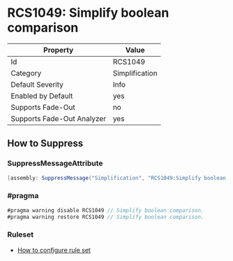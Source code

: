 # RCS1049: Simplify boolean comparison

Property | Value
--- | ---
Id|RCS1049
Category|Simplification
Default Severity|Info
Enabled by Default|yes
Supports Fade\-Out|no
Supports Fade\-Out Analyzer|yes

## How to Suppress

### SuppressMessageAttribute

```csharp
[assembly: SuppressMessage("Simplification", "RCS1049:Simplify boolean comparison.", Justification = "<Pending>")]
```

### \#pragma

```csharp
#pragma warning disable RCS1049 // Simplify boolean comparison.
#pragma warning restore RCS1049 // Simplify boolean comparison.
```

### Ruleset

* [How to configure rule set](../HowToConfigureAnalyzers.md)
